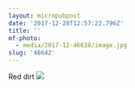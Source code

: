```yaml
---
layout: micropubpost
date: '2017-12-28T12:57:22.796Z'
title: ''
mf-photo:
  - media/2017-12-46638/image.jpg
slug: '46642'
---
```

Red dirt
![](http://reece.work/media/2017-12-46638/image.jpg)